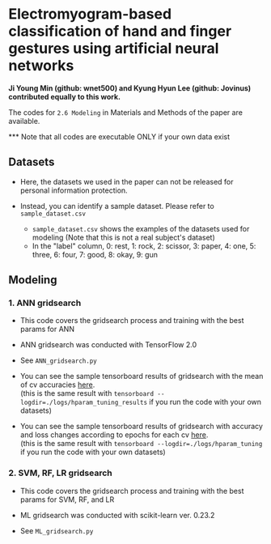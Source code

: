 # Electromyogram-based classification of hand and finger gestures using artificial neural networks

**Ji Young Min (github: wnet500) and Kyung Hyun Lee (github: Jovinus) contributed equally to this work.**

The codes for `2.6 Modeling` in Materials and Methods of the paper are available.

*** Note that all codes are executable ONLY if your own data exist

## Datasets

- Here, the datasets we used in the paper can not be released for personal information protection.

- Instead, you can identify a sample dataset. Please refer to `sample_dataset.csv`
  - `sample_dataset.csv` shows the examples of the datasets used for modeling (Note that this is not a real subject's dataset)
  - In the "label" column, 0: rest, 1: rock, 2: scissor, 3: paper, 4: one, 5: three, 6: four, 7: good, 8: okay, 9: gun 

## Modeling

### 1. ANN gridsearch

- This code covers the gridsearch process and training with the best params for ANN

- ANN gridsearch was conducted with TensorFlow 2.0

- See `ANN_gridsearch.py`

- You can see the sample tensorboard results of gridsearch with the mean of cv accuracies [here](https://tensorboard.dev/experiment/OlkPqHnqSv6LG4QlVDDwkQ/).  
  (this is the same result with `tensorboard --logdir=./logs/hparam_tuning_results` if you run the code with your own datasets)
- You can see the sample tensorboard results of gridsearch with accuracy and loss changes according to epochs for each cv [here](https://tensorboard.dev/experiment/0JqopeYzRI2aYjKUdhVW6w/).  
  (this is the same result with `tensorboard --logdir=./logs/hparam_tuning` if you run the code with your own datasets)

### 2. SVM, RF, LR gridsearch

- This code covers the gridsearch process and training with the best params for SVM, RF, and LR

- ML gridsearch was conducted with scikit-learn ver. 0.23.2

- See `ML_gridsearch.py`
